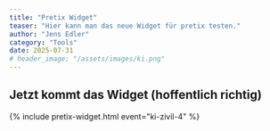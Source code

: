```yaml
---
title: "Pretix Widget"
teaser: "Hier kann man das neue Widget für pretix testen."
author: "Jens Edler"
category: "Tools"
date: 2025-07-31
# header_image: "/assets/images/ki.png"
---
```


## Jetzt kommt das Widget (hoffentlich richtig)

{% include pretix-widget.html event="ki-zivil-4" %}